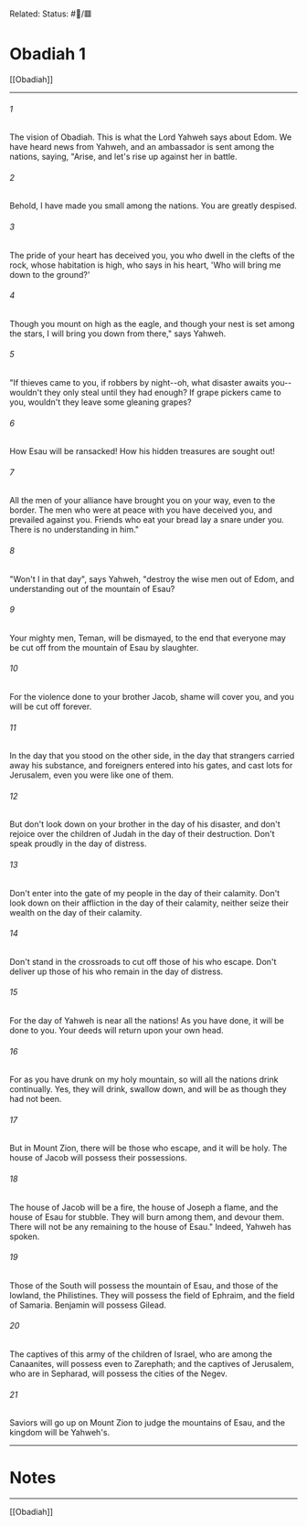 Related:
Status: #📖/🟥
# Obadiah 1

[[Obadiah]]
***



###### 1 
The vision of Obadiah. This is what the Lord Yahweh says about Edom. We have heard news from Yahweh, and an ambassador is sent among the nations, saying, "Arise, and let's rise up against her in battle. 

###### 2 
Behold, I have made you small among the nations. You are greatly despised. 

###### 3 
The pride of your heart has deceived you, you who dwell in the clefts of the rock, whose habitation is high, who says in his heart, 'Who will bring me down to the ground?' 

###### 4 
Though you mount on high as the eagle, and though your nest is set among the stars, I will bring you down from there," says Yahweh. 

###### 5 
"If thieves came to you, if robbers by night--oh, what disaster awaits you--wouldn't they only steal until they had enough? If grape pickers came to you, wouldn't they leave some gleaning grapes? 

###### 6 
How Esau will be ransacked! How his hidden treasures are sought out! 

###### 7 
All the men of your alliance have brought you on your way, even to the border. The men who were at peace with you have deceived you, and prevailed against you. Friends who eat your bread lay a snare under you. There is no understanding in him." 

###### 8 
"Won't I in that day", says Yahweh, "destroy the wise men out of Edom, and understanding out of the mountain of Esau? 

###### 9 
Your mighty men, Teman, will be dismayed, to the end that everyone may be cut off from the mountain of Esau by slaughter. 

###### 10 
For the violence done to your brother Jacob, shame will cover you, and you will be cut off forever. 

###### 11 
In the day that you stood on the other side, in the day that strangers carried away his substance, and foreigners entered into his gates, and cast lots for Jerusalem, even you were like one of them. 

###### 12 
But don't look down on your brother in the day of his disaster, and don't rejoice over the children of Judah in the day of their destruction. Don't speak proudly in the day of distress. 

###### 13 
Don't enter into the gate of my people in the day of their calamity. Don't look down on their affliction in the day of their calamity, neither seize their wealth on the day of their calamity. 

###### 14 
Don't stand in the crossroads to cut off those of his who escape. Don't deliver up those of his who remain in the day of distress. 

###### 15 
For the day of Yahweh is near all the nations! As you have done, it will be done to you. Your deeds will return upon your own head. 

###### 16 
For as you have drunk on my holy mountain, so will all the nations drink continually. Yes, they will drink, swallow down, and will be as though they had not been. 

###### 17 
But in Mount Zion, there will be those who escape, and it will be holy. The house of Jacob will possess their possessions. 

###### 18 
The house of Jacob will be a fire, the house of Joseph a flame, and the house of Esau for stubble. They will burn among them, and devour them. There will not be any remaining to the house of Esau." Indeed, Yahweh has spoken. 

###### 19 
Those of the South will possess the mountain of Esau, and those of the lowland, the Philistines. They will possess the field of Ephraim, and the field of Samaria. Benjamin will possess Gilead. 

###### 20 
The captives of this army of the children of Israel, who are among the Canaanites, will possess even to Zarephath; and the captives of Jerusalem, who are in Sepharad, will possess the cities of the Negev. 

###### 21 
Saviors will go up on Mount Zion to judge the mountains of Esau, and the kingdom will be Yahweh's.

---
# Notes


***
[[Obadiah]]
